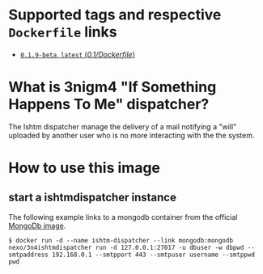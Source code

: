 # Supported tags and respective `Dockerfile` links

-	[`0.1.9-beta`, `latest` (*0.1/Dockerfile*)](https://github.com/nexocrew/docker_3nigm4_ishtmdispatcher/0.1/Dockerfile)

# What is 3nigm4 "If Something Happens To Me" dispatcher?
The Ishtm dispatcher manage the delivery of a mail notifying a "will" uploaded by another user who is no more interacting with the the system.

# How to use this image

## start a ishtmdispatcher instance

The following example links to a mongodb container from the official [MongoDb image](https://hub.docker.com/_/mongo/).

```console
$ docker run -d --name ishtm-dispatcher --link mongodb:mongodb nexo/3n4ishtmdispatcher run -d 127.0.0.1:27017 -u dbuser -w dbpwd --smtpaddress 192.168.0.1 --smtpport 443 --smtpuser username --smtppwd pwd 
```
